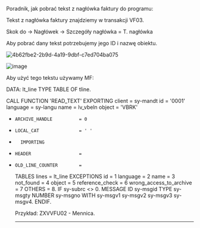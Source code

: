 Poradnik, jak pobrać tekst z nagłówka faktury do programu:

Tekst z nagłówka faktury znajdziemy w transakcji VF03.

Skok do -> Nagłówek -> Szczegóły nagłówka = T. nagłówka

Aby pobrać dany tekst potrzebujemy jego ID i nazwę obiektu.

![4b62fbe2-2b9d-4a19-9dbf-c7ed704ba075](https://user-images.githubusercontent.com/91785152/204576883-ff914dd7-de71-435b-8238-9618ad97f71e.jpg)

![image](https://user-images.githubusercontent.com/91785152/204576960-7910d28f-0041-472f-bc5a-f875c5f491cb.png)

Aby użyć tego tekstu używamy MF:

DATA: lt_line  TYPE TABLE OF tline.

CALL FUNCTION 'READ_TEXT'
    EXPORTING
      client                  = sy-mandt
      id                      = '0001'
      language                = sy-langu
      name                    = lv_vbeln
      object                  = 'VBRK'
*     ARCHIVE_HANDLE          = 0
*     LOCAL_CAT               = ' '
*       IMPORTING
*     HEADER                  =
*     OLD_LINE_COUNTER        =
    TABLES
      lines                   = lt_line
    EXCEPTIONS
      id                      = 1
      language                = 2
      name                    = 3
      not_found               = 4
      object                  = 5
      reference_check         = 6
      wrong_access_to_archive = 7
      OTHERS                  = 8.
  IF sy-subrc <> 0.
    MESSAGE ID sy-msgid TYPE sy-msgty NUMBER sy-msgno
    WITH sy-msgv1 sy-msgv2 sy-msgv3 sy-msgv4.
  ENDIF.
  
  Przykład: ZXVVFU02 - Mennica.
  
  ---------------------------------------------------------------------------------------------------------------------------------------------------------------------
